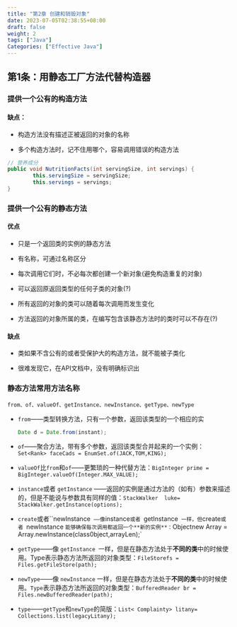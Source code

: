 ```yaml
---
title: "第2章 创建和销毁对象"
date: 2023-07-05T02:38:55+08:00
draft: false
weight: 2
tags: ["Java"]
Categories: ["Effective Java"]
---
```


## 第1条：用静态工厂方法代替构造器

### 提供一个公有的构造方法

#### 缺点：

- 构造方法没有描述正被返回的对象的名称

- 多个构造方法时，记不住用哪个，容易调用错误的构造方法

```java
// 营养成分
public void NutritionFacts(int servingSize, int servings) {
        this.servingSize = servingSize;
    	this.servings = servings;
}
```

### 提供一个公有的静态方法

#### 优点

- 只是一个返回类的实例的静态方法

- 有名称，可通过名称区分

- 每次调用它们时，不必每次都创建一个新对象(避免构造重复的对象)

- 可以返回原返回类型的任何子类的对象(?)

- 所有返回的对象的类可以随着每次调用而发生变化

- 方法返回的对象所属的类，在编写包含该静态方法时的类时可以不存在(?)

#### 缺点

- 类如果不含公有的或者受保护大的构造方法，就不能被子类化

- 很难发现它，在API文档中，没有明确标识出



### 静态方法常用方法名称

`from、of、valueOf、getInstance、newInstance、getType、newType`

- `from`——类型转换方法，只有一个参数，返回该类型的一个相应的实

  ```java
  Date d = Date.from(instant);
  ```

- `of`——聚合方法，带有多个参数，返回该类型合并起来的一个实例：`Set<Rank> faceCads = EnumSet.of(JACK,TOM,KING);`

- `valueOf`比`from`和`of`——更繁琐的一种代替方法：`BigInteger prime =  BigInteger.valueOf(Integer.MAX_VALUE); `

- `instance`或者 `getInstance` ——返回的实例是通过方法的（如有）参数来描述的，但是不能说与参数具有同样的值：`StackWalker  luke= StackWalker.getInstance(options);`

- `create`或者\`\`newInstance` ——像`instance`或者 `getInstance` 一样，但`create`或者 `newInstance `能够确保每次调用都返回一个**新的实例**：`Objectnew Array = Array.newInstance(class0bject,arrayLen);\`

- `getType`——像 `getInstance `一样，但是在静态方法处于**不同的类**中的时候使用。Type表示静态方法所返回的对象类型：`FileStorefs = Files.getFileStore(path);`

- `newType`——像 `newInstance` 一样，但是在静态方法处于**不同的类**中的时候使用。`Type`表示静态方法所返回的对象类型：`BufferedReader br = Files.newBufferedReader(path);`

- `type`——`getType`和`newType`的简版：`List< Complainty> litany= Collections.list(legacyLitany);`